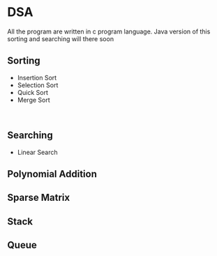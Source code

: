# DSA

All the program are written in c program language. Java version of this sorting and searching will there soon


## Sorting 
* Insertion Sort
* Selection Sort
* Quick Sort
* Merge Sort
<br>

## Searching
* Linear Search

## Polynomial Addition

## Sparse Matrix

## Stack

## Queue